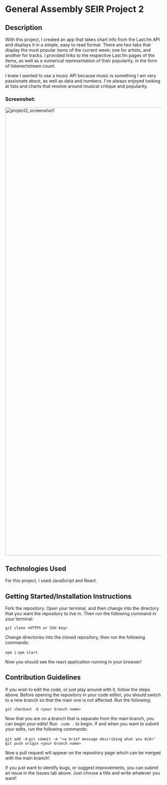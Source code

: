 # General Assembly SEIR Project 2
## Description
With this project, I created an app that takes chart info from the Last.fm API and displays it in a simple, easy to read format. There are two tabs that display the most popular items of the current week; one for artists, and another for tracks. I provided links to the respective Last.fm pages of the items, as well as a numerical representation of their popularity, in the form of listener/stream count.

I knew I wanted to use a music API because music is something I am very passionate about, as well as data and numbers. I've always enjoyed looking at lists and charts that revolve around musical critique and popularity.

### Screenshot:
<img width="1440" alt="project2_screenshot1" src="https://user-images.githubusercontent.com/88629830/134415057-aa0d286c-aa63-49b4-b265-a0de513f7e89.png">

## Technologies Used
For this project, I used JavaScript and React.
## Getting Started/Installation Instructions
Fork the repository. Open your terminal, and then change into the directory that you want the repository to live in. Then run the following command in your terminal:

```git clone <HTTPS or SSH key>```

Change directories into the cloned repository, then run the following commands:

```npm i``` ```npm start```

Now you should see the react application running in your browser!

## Contribution Guidelines
If you wish to edit the code, or just play around with it, follow the steps above. Before opening the repository in your code editor, you should switch to a new branch so that the main one is not affected. Run the following:

```git checkout -b <your branch name>```

Now that you are on a branch that is separate from the main branch, you can begin your edits! Run ``` code .``` to begin. If and when you want to submit your edits, run the following commands:

```git add -A``` ```git commit -m "<a brief message describing what you did>"``` ```git push origin <your branch name>```

Now a pull request will appear on the repository page which can be merged with the main branch!

If you just want to identify bugs, or suggest improvements, you can submit an issue in the Issues tab above. Just choose a title and write whatever you want!
